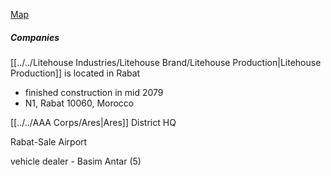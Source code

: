 [Map](https://www.google.com/maps/@34.089455,-6.8713547,10z/data=!4m2!6m1!1s1hLRIdVFrhMDA6TWswTy2vL6BZeSvotPM?hl=en)

##### Companies
[[../../Litehouse Industries/Litehouse Brand/Litehouse Production|Litehouse Production]] is located in Rabat
- finished construction in mid 2079
- N1, Rabat 10060, Morocco

[[../../AAA Corps/Ares|Ares]] District HQ

Rabat-Sale Airport

vehicle dealer -  Basim Antar (5)
